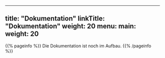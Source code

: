 
---
title: "Dokumentation"
linkTitle: "Dokumentation"
weight: 20
menu:
  main:
    weight: 20
---

{{% pageinfo %}}
Die Dokumentation ist noch im Aufbau.
{{% /pageinfo %}}